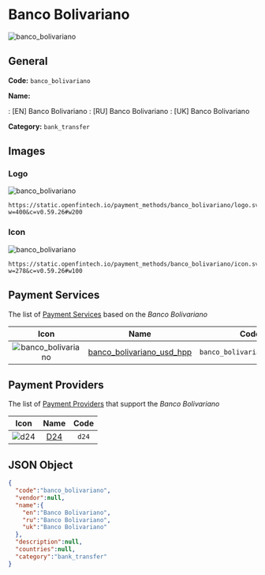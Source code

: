 
# Banco Bolivariano 
![banco_bolivariano](https://static.openfintech.io/payment_methods/banco_bolivariano/logo.svg?w=400&c=v0.59.26#w200)  

## General 
**Code:** `banco_bolivariano` 
 
**Name:** 
 
:	[EN] Banco Bolivariano 
:	[RU] Banco Bolivariano 
:	[UK] Banco Bolivariano 
 
**Category:** `bank_transfer` 
 

## Images 

### Logo 
![banco_bolivariano](https://static.openfintech.io/payment_methods/banco_bolivariano/logo.svg?w=400&c=v0.59.26#w200)  

```
https://static.openfintech.io/payment_methods/banco_bolivariano/logo.svg?w=400&c=v0.59.26#w200
```  

### Icon 
![banco_bolivariano](https://static.openfintech.io/payment_methods/banco_bolivariano/icon.svg?w=278&c=v0.59.26#w100)  

```
https://static.openfintech.io/payment_methods/banco_bolivariano/icon.svg?w=278&c=v0.59.26#w100
```  

## Payment Services 
 
The list of [Payment Services](/payment-services/) based on the _Banco Bolivariano_ 

|Icon|Name|Code| 
|:---:|:---:|:---:| 
|![banco_bolivariano](https://static.openfintech.io/payment_methods/banco_bolivariano/icon.svg?w=278&c=v0.59.26#w100) |[banco_bolivariano_usd_hpp](/payment-services/banco_bolivariano_usd_hpp/)|`banco_bolivariano_usd_hpp`| 
 

## Payment Providers 
 
The list of [Payment Providers](/payment-providers/) that support the _Banco Bolivariano_ 

|Icon|Name|Code| 
|:---:|:---:|:---:| 
|![d24](https://static.openfintech.io/payment_providers/d24/icon.svg?w=278&c=v0.59.26#w100) |[D24](/payment-providers/d24/)|`d24`| 
 

## JSON Object 

```json
{
  "code":"banco_bolivariano",
  "vendor":null,
  "name":{
    "en":"Banco Bolivariano",
    "ru":"Banco Bolivariano",
    "uk":"Banco Bolivariano"
  },
  "description":null,
  "countries":null,
  "category":"bank_transfer"
}
```  
